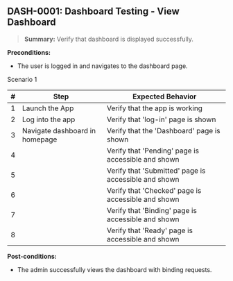## **DASH-0001:** Dashboard Testing - View Dashboard 

> **Summary:** Verify that dashboard is displayed successfully.  <br>

**Preconditions:** 
- The user is logged in and navigates to the dashboard page.

Scenario 1 

 | \# | Step | Expected Behavior | 
 |----|------|-------------------| 
 |  1 |Launch the App   | Verify that the app is working| 
 |  2 |Log into the app      | Verify that 'log-in' page is shown  | 
 |  3 |Navigate dashboard in homepage     | Verify that the 'Dashboard' page is shown   | 
 |  4 |      | Verify that 'Pending' page is accessible and shown    | 
 |  5 |      | Verify that 'Submitted' page is accessible and shown   | 
 |  6 |      | Verify that 'Checked' page is accessible and shown      | 
 |  7 |      | Verify that 'Binding' page is accessible and shown      | 
 |  8 |      | Verify that 'Ready' page is accessible and shown      | 

**Post-conditions:**  

- The admin successfully views the dashboard with binding requests.
